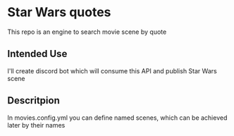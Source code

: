 # Star Wars quotes

This repo is an engine to search movie scene by quote

## Intended Use

I'll create discord bot which will consume this API and publish Star Wars scene

## Descritpion

In movies.config.yml you can define named scenes, which can be achieved later by their names
